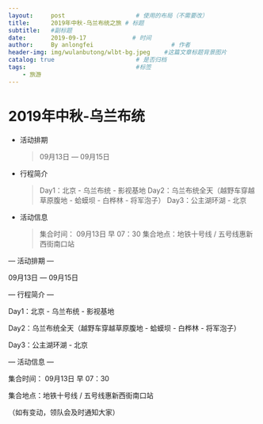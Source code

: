 ```yaml
---
layout:     post                    # 使用的布局（不需要改）
title:      2019年中秋-乌兰布统之旅 # 标题
subtitle:   #副标题
date:       2019-09-17             # 时间
author:     By anlongfei                      # 作者
header-img: img/wulanbutong/wlbt-bg.jpeg    #这篇文章标题背景图片
catalog: true                       # 是否归档
tags:                               #标签
    - 旅游
---
```


# 2019年中秋-乌兰布统

* 活动排期
    > 09月13日 — 09月15日
* 行程简介
    > Day1：北京 - 乌兰布统 - 影视基地
    > Day2：乌兰布统全天（越野车穿越草原腹地 - 蛤蟆坝 - 白桦林 - 将军泡子）
    > Day3：公主湖环湖 - 北京
* 活动信息
    > 集合时间： 09月13日  早 07：30
    > 集合地点：地铁十号线 / 五号线惠新西街南口站

— 活动排期 —

09月13日 — 09月15日



— 行程简介 —



Day1：北京 - 乌兰布统 - 影视基地

Day2：乌兰布统全天（越野车穿越草原腹地 - 蛤蟆坝 - 白桦林 - 将军泡子）

Day3：公主湖环湖 - 北京




— 活动信息 —

集合时间： 09月13日  早 07：30

集合地点：地铁十号线 / 五号线惠新西街南口站

（如有变动，领队会及时通知大家）
